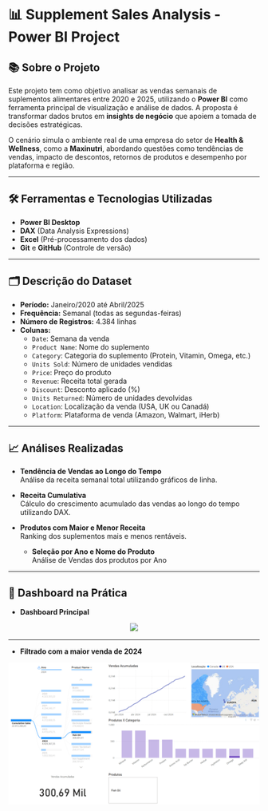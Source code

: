 # 📊 Supplement Sales Analysis - Power BI Project

## 📚 Sobre o Projeto

Este projeto tem como objetivo analisar as vendas semanais de suplementos alimentares entre 2020 e 2025, utilizando o **Power BI** como ferramenta principal de visualização e análise de dados. A proposta é transformar dados brutos em **insights de negócio** que apoiem a tomada de decisões estratégicas.

O cenário simula o ambiente real de uma empresa do setor de **Health & Wellness**, como a **Maxinutri**, abordando questões como tendências de vendas, impacto de descontos, retornos de produtos e desempenho por plataforma e região.

---

## 🛠️ Ferramentas e Tecnologias Utilizadas

- **Power BI Desktop**
- **DAX** (Data Analysis Expressions)
- **Excel** (Pré-processamento dos dados)
- **Git** e **GitHub** (Controle de versão)

---

## 🗂️ Descrição do Dataset

- **Período:** Janeiro/2020 até Abril/2025
- **Frequência:** Semanal (todas as segundas-feiras)
- **Número de Registros:** 4.384 linhas
- **Colunas:**
  - `Date`: Semana da venda
  - `Product Name`: Nome do suplemento
  - `Category`: Categoria do suplemento (Protein, Vitamin, Omega, etc.)
  - `Units Sold`: Número de unidades vendidas
  - `Price`: Preço do produto
  - `Revenue`: Receita total gerada
  - `Discount`: Desconto aplicado (%)
  - `Units Returned`: Número de unidades devolvidas
  - `Location`: Localização da venda (USA, UK ou Canadá)
  - `Platform`: Plataforma de venda (Amazon, Walmart, iHerb)

---

## 📈 Análises Realizadas

- **Tendência de Vendas ao Longo do Tempo**  
  Análise da receita semanal total utilizando gráficos de linha.

- **Receita Cumulativa**  
  Cálculo do crescimento acumulado das vendas ao longo do tempo utilizando DAX.

- **Produtos com Maior e Menor Receita**  
  Ranking dos suplementos mais e menos rentáveis.

  - **Seleção por Ano e Nome do Produto**  
  Análise de Vendas dos produtos por Ano

---

## 🧮 Dashboard na Prática
- **Dashboard Principal**
<p align="center">
  <img src="01-Dashboard/02-Visão_Geral.png" width="800">
</p>

---
- **Filtrado com a maior venda de 2024**
<p align="center">
  <img src="01-Dashboard/03-Maior_Venda_2024.png" width="800">
</p>



